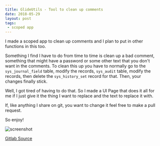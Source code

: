 ```yaml
---
title: GlideUtils - Tool to clean up comments
date: 2018-05-29
layout: post
tags:
 - scoped app
---
```


I made a scoped app to clean up comments and I plan to put in other functions in this too.

<!--more-->
Something I find I have to do from time to time is clean up a bad comment, something that might have a password or some other text that you
don't want in the comments.  To clean this up you have to normally go to the `sys_journal_field` table, modify the records, `sys_audit` table,
modify the records, then delete the `sys_history_set` record for that.  Then, your changes finally stick.

Well, I got tired of having to do that.  So I made a UI Page that does it all for me if I just give it the thing I want to replace and the text
to replace it with.

If, like anything I share on git, you want to change it feel free to make a pull request.

So enjoy!

![screenshot](/uploads/glideutils-screenshot.png)

[Gitlab Source](https://gitlab.com/jacebenson/servicenow-glideutils/tree/docs)
